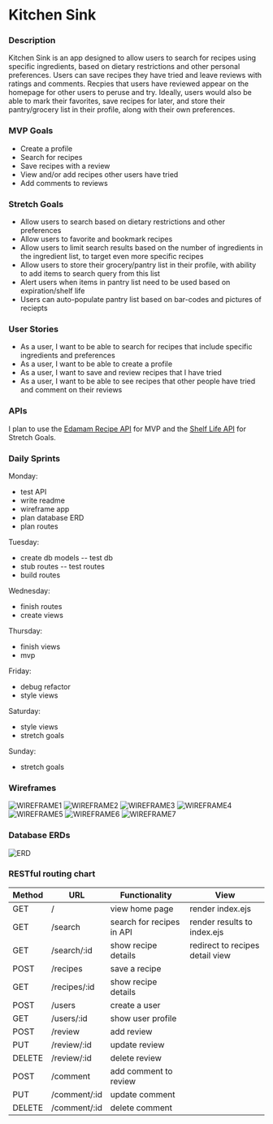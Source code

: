# **Kitchen Sink**
### **Description**
Kitchen Sink is an app designed to allow users to search for recipes using specific ingredients, based on dietary restrictions and other personal preferences. Users can save recipes they have tried and leave reviews with ratings and comments. Recpies that users have reviewed appear on the homepage for other users to peruse and try. Ideally, users would also be able to mark their favorites, save recipes for later, and store their pantry/grocery list in their profile, along with their own preferences. 
### MVP Goals
* Create a profile
* Search for recipes
* Save recipes with a review 
* View and/or add recipes other users have tried
* Add comments to reviews
### Stretch Goals
* Allow users to search based on dietary restrictions and other preferences
* Allow users to favorite and bookmark recipes 
* Allow users to limit search results based on the number of ingredients in the ingredient list, to target even more specific recipes
* Allow users to store their grocery/pantry list in their profile, with ability to add items to search query from this list
* Alert users when items in pantry list need to be used based on expiration/shelf life
* Users can auto-populate pantry list based on bar-codes and pictures of reciepts
### User Stories
* As a user, I want to be able to search for recipes that include specific ingredients and preferences
* As a user, I want to be able to create a profile 
* As a user, I want to save and review recipes that I have tried
* As a user, I want to be able to see recipes that other people have tried and comment on their reviews
### APIs
I plan to use the [Edamam Recipe API](https://developer.edamam.com/edamam-docs-recipe-api) for MVP and the [Shelf Life API](https://github.com/jcomo/shelf-life) for Stretch Goals. 
### Daily Sprints

Monday:
* test API
* write readme
* wireframe app
* plan database ERD
* plan routes

Tuesday:
* create db models -- test db
* stub routes -- test routes
* build routes

Wednesday:
* finish routes
* create views

Thursday:
* finish views
* mvp

Friday:
* debug refactor
* style views

Saturday:
* style views
* stretch goals

Sunday:
* stretch goals
### Wireframes
![WIREFRAME1](./assets/kitchen_sink_wireframe1.jpg)
![WIREFRAME2](./assets/kitchen_sink_wireframe2.jpg)
![WIREFRAME3](./assets/kitchen_sink_wireframe3.jpg)
![WIREFRAME4](./assets/kitchen_sink_wireframe4.jpg)
![WIREFRAME5](./assets/kitchen_sink_wireframe5.jpg)
![WIREFRAME6](./assets/kitchen_sink_wireframe6.jpg)
![WIREFRAME7](./assets/kitchen_sink_wireframe7.jpg)
### Database ERDs
![ERD](./assets/kitchen_sink.png)
### RESTful routing chart 
Method | URL | Functionality | View 
 --- | --- | --- | ---
 GET | / | view home page | render index.ejs
 GET | /search  | search for recipes in API | render results to index.ejs
 GET | /search/:id | show recipe details | redirect to recipes detail view
 POST | /recipes | save a recipe | 
 GET | /recipes/:id | show recipe details | 
 POST | /users | create a user | 
 GET | /users/:id | show user profile |
 POST | /review | add review | 
 PUT  | /review/:id | update review | 
 DELETE | /review/:id | delete review | 
 POST | /comment | add comment to review | 
 PUT  | /comment/:id | update comment | 
 DELETE | /comment/:id | delete comment | 
